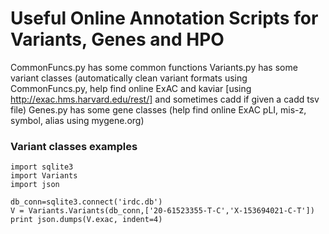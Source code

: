 # Useful Online Annotation Scripts for Variants, Genes and HPO
CommonFuncs.py has some common functions
Variants.py has some variant classes (automatically clean variant formats using CommonFuncs.py, help find online ExAC and kaviar [using http://exac.hms.harvard.edu/rest/] and sometimes cadd if given a cadd tsv file)
Genes.py has some gene classes (help find online ExAC pLI, mis-z, symbol, alias using mygene.org)

### Variant classes examples
```
import sqlite3
import Variants
import json

db_conn=sqlite3.connect('irdc.db')
V = Variants.Variants(db_conn,['20-61523355-T-C','X-153694021-C-T'])
print json.dumps(V.exac, indent=4)
```
